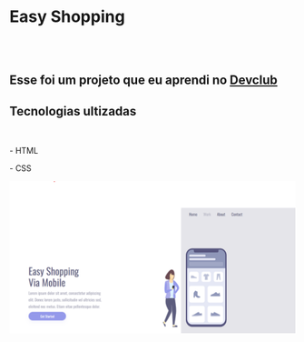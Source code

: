 <h1>Easy Shopping</h1>
<br>
<br>
<h2>Esse foi um projeto que eu aprendi no <a href="http://rodolfomori.com.br/devclub">Devclub</a></h2>

<h2>Tecnologias ultizadas</h2>
<br>
<p>- HTML</p>
<p>- CSS</p>
<img src="https://github.com/Annapsantana/easy-shopping/blob/main/easy.png?raw=true" />
